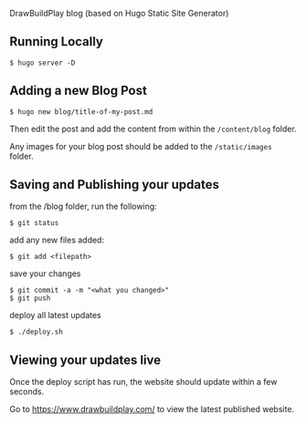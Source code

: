 DrawBuildPlay blog (based on Hugo Static Site Generator)

Running Locally
----------------

```$ hugo server -D```


Adding a new Blog Post
----------------------

```$ hugo new blog/title-of-my-post.md```

Then edit the post and add the content from within the `/content/blog` folder.

Any images for your blog post should be added to the `/static/images` folder.


Saving and Publishing your updates
-----------------------

from the /blog folder, run the following:

``` 
$ git status
```

add any new files added:

```
$ git add <filepath>
```

save your changes
```
$ git commit -a -m "<what you changed>"
$ git push
```

deploy all latest updates
```
$ ./deploy.sh 
```


Viewing your updates live
-------------------------

Once the deploy script has run, the website should update within a few seconds.

Go to https://www.drawbuildplay.com/ to view the latest published website.


